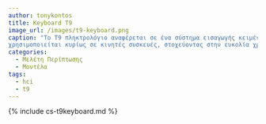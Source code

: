 ```yaml
---
author: tonykontos
title: Keyboard T9
image_url: /images/t9-keyboard.png
caption: "Το T9 πληκτρολόγιο αναφέρεται σε ένα σύστημα εισαγωγής κειμένου που 
χρησιμοποιείται κυρίως σε κινητές συσκευές, στοχεύοντας στην ευκολία χρήσης κατά την πληκτρολόγηση."
categories:
  - Μελέτη Περίπτωσης
  - Μοντέλα
tags:
  - hci
  - t9
---
```


{% include cs-t9keyboard.md %}
